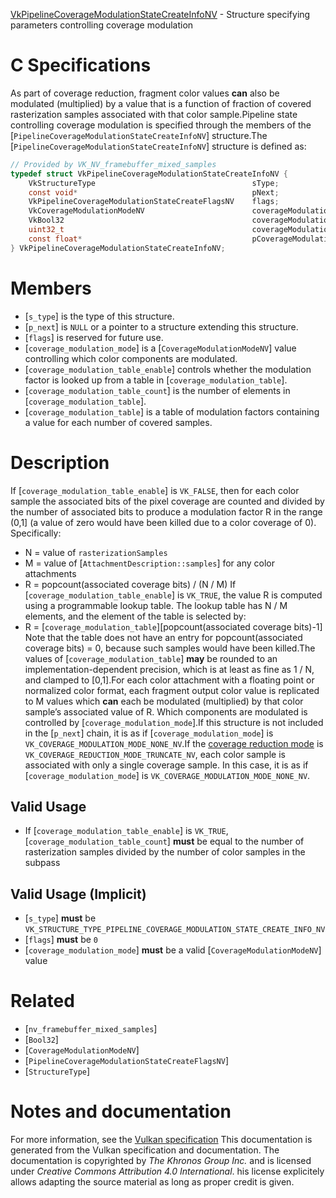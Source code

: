 [VkPipelineCoverageModulationStateCreateInfoNV](https://www.khronos.org/registry/vulkan/specs/1.3-extensions/man/html/VkPipelineCoverageModulationStateCreateInfoNV.html) - Structure specifying parameters controlling coverage modulation

# C Specifications
As part of coverage reduction, fragment color values  **can**  also be modulated
(multiplied) by a value that is a function of fraction of covered
rasterization samples associated with that color sample.Pipeline state controlling coverage modulation is specified through the
members of the [`PipelineCoverageModulationStateCreateInfoNV`]
structure.The [`PipelineCoverageModulationStateCreateInfoNV`] structure is defined
as:
```c
// Provided by VK_NV_framebuffer_mixed_samples
typedef struct VkPipelineCoverageModulationStateCreateInfoNV {
    VkStructureType                                   sType;
    const void*                                       pNext;
    VkPipelineCoverageModulationStateCreateFlagsNV    flags;
    VkCoverageModulationModeNV                        coverageModulationMode;
    VkBool32                                          coverageModulationTableEnable;
    uint32_t                                          coverageModulationTableCount;
    const float*                                      pCoverageModulationTable;
} VkPipelineCoverageModulationStateCreateInfoNV;
```

# Members
- [`s_type`] is the type of this structure.
- [`p_next`] is `NULL` or a pointer to a structure extending this structure.
- [`flags`] is reserved for future use.
- [`coverage_modulation_mode`] is a [`CoverageModulationModeNV`] value controlling which color components are modulated.
- [`coverage_modulation_table_enable`] controls whether the modulation factor is looked up from a table in [`coverage_modulation_table`].
- [`coverage_modulation_table_count`] is the number of elements in [`coverage_modulation_table`].
- [`coverage_modulation_table`] is a table of modulation factors containing a value for each number of covered samples.

# Description
If [`coverage_modulation_table_enable`] is `VK_FALSE`, then for each
color sample the associated bits of the pixel coverage are counted and
divided by the number of associated bits to produce a modulation factor
R in the range (0,1] (a value of zero would have been killed due
to a color coverage of 0).
Specifically:
- N = value of `rasterizationSamples`
- M = value of [`AttachmentDescription::samples`] for any color attachments
- R = popcount(associated coverage bits) / (N / M)
If [`coverage_modulation_table_enable`] is `VK_TRUE`, the value R
is computed using a programmable lookup table.
The lookup table has N / M elements, and the element of the table is
selected by:
- R = [`coverage_modulation_table`][popcount(associated coverage bits)-1]
Note that the table does not have an entry for popcount(associated
coverage bits) = 0, because such samples would have been killed.The values of [`coverage_modulation_table`] **may**  be rounded to an
implementation-dependent precision, which is at least as fine as 1 /
N, and clamped to [0,1].For each color attachment with a floating point or normalized color format,
each fragment output color value is replicated to M values which  **can** 
each be modulated (multiplied) by that color sample’s associated value of
R.
Which components are modulated is controlled by
[`coverage_modulation_mode`].If this structure is not included in the [`p_next`] chain, it is as if
[`coverage_modulation_mode`] is `VK_COVERAGE_MODULATION_MODE_NONE_NV`.If the [coverage reduction mode](https://www.khronos.org/registry/vulkan/specs/1.3-extensions/html/vkspec.html#fragops-coverage-reduction) is
`VK_COVERAGE_REDUCTION_MODE_TRUNCATE_NV`, each color sample is
associated with only a single coverage sample.
In this case, it is as if [`coverage_modulation_mode`] is
`VK_COVERAGE_MODULATION_MODE_NONE_NV`.
## Valid Usage
-    If [`coverage_modulation_table_enable`] is `VK_TRUE`, [`coverage_modulation_table_count`] **must**  be equal to the number of rasterization samples divided by the number of color samples in the subpass

## Valid Usage (Implicit)
-  [`s_type`] **must**  be `VK_STRUCTURE_TYPE_PIPELINE_COVERAGE_MODULATION_STATE_CREATE_INFO_NV`
-  [`flags`] **must**  be `0`
-  [`coverage_modulation_mode`] **must**  be a valid [`CoverageModulationModeNV`] value

# Related
- [`nv_framebuffer_mixed_samples`]
- [`Bool32`]
- [`CoverageModulationModeNV`]
- [`PipelineCoverageModulationStateCreateFlagsNV`]
- [`StructureType`]

# Notes and documentation
For more information, see the [Vulkan specification](https://www.khronos.org/registry/vulkan/specs/1.3-extensions/html/vkspec.html)
This documentation is generated from the Vulkan specification and documentation.
The documentation is copyrighted by *The Khronos Group Inc.* and is licensed under *Creative Commons Attribution 4.0 International*.
his license explicitely allows adapting the source material as long as proper credit is given.
        